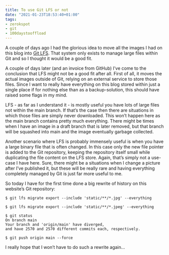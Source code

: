 ```yaml
---
title: To use Git LFS or not
date: "2021-01-23T18:53:40+01:00"
tags:
- zerokspot
- git
- 100daystooffload
---
```


A couple of days ago I had the glorious idea to move all the images I had on this blog into [Git LFS](https://git-lfs.github.com/). That system only exists to manage large files within Git and so I thought it would be a good fit.

A couple of days later (and an invoice from GitHub) I’ve come to the conclusion that LFS might not be a good fit after all. First of all, it moves the actual images outside of Git, relying on an external service to store those files. Since I want to really have everything on this blog stored within just a single place if for nothing else than as a backup-solution, this should have raised some flags in my mind.

LFS - as far as I understand it - is mostly useful you have lots of large files not within the main branch. If that’s the case then there are situations in which those files are simply never downloaded. This won’t happen here as the main branch contains pretty much everything. There might be times when I have an image in a draft branch that is later removed, but that branch will be squashed into main and the image eventually garbage collected.

Another scenario where LFS is probably immensely useful is when you have a large binary file that is often changed. In this case only the new file pointer is added to the Git repository, keeping the repository itself small while duplicating the file content on the LFS store. Again, that’s simply not a use-case I have here. Sure, there might be a situations when I change a picture after I’ve published it, but these will be really rare and having everything completely managed by Git is just far more useful to me.

So today I have for the first time done a big rewrite of history on this website’s Git repository:

	$ git lfs migrate export --include 'static/**/*.jpg' --everything
	
	$ git lfs migrate export --include 'static/**/*.jpeg' --everything
	
	$ git status
	On branch main
	Your branch and 'origin/main' have diverged,
	and have 2570 and 2570 different commits each, respectively.
	
	$ git push origin main --force

I really hope that I won’t have to do such a rewrite again…
